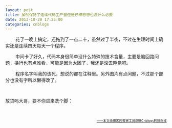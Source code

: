 ```yaml
---
layout: post
title: 虽然保持了连续代码生产量但是仔细想想也没什么必要
date: 2013-10-20 17:25:00
categories: cnblogs
---
```


<p>&nbsp;&nbsp;&nbsp;&nbsp;&nbsp;&nbsp;&nbsp;&nbsp;花了一晚上搞定，还拖到了一点二十，虽然过了半夜，不过在生理时间上确实还是连续四天每天一个程序。</p>
<p>&nbsp;&nbsp;&nbsp;&nbsp;&nbsp;&nbsp;&nbsp;&nbsp;中间卡了好久，代码本身很简单没什么特殊的技术含量，主要是脑回路问题，换行也有点难看，可能是因为太困了，我还是滚去睡觉吧。</p>
<p>&nbsp;&nbsp;&nbsp;&nbsp;&nbsp;&nbsp;&nbsp;&nbsp;程序名字叫我的该死，想说的都在注释里。另外图片有点问题，不过那个部分也没有字所以懒得改了。</p>
<p>&nbsp;</p>
<p>放贷吗大哥，要不你进来洗个脚：</p>
<p><img src="http://images.cnitblog.com/blog/580469/201311/08234619-3005be82a8e749d0be3bf77e016c2eb8.jpg" alt="" /><br /><br /></p>

<div align=right><a href="https://github.com/mlxy"><font size=1>——本文由博客园搬家工具SRBCnblogs转换而成</font></a></div>